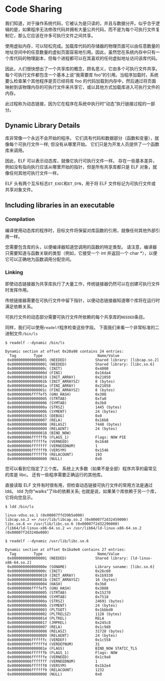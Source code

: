 # Code Sharing

我们知道，对于操作系统代码，它被认为是只读的，并且与数据分开。似乎合乎逻辑的是，如果程序无法修改代码并拥有大量公共代码，而不是为每个可执行文件复制它，那么它应该在许多可执行文件之间共享。

使用虚拟内存，可以轻松完成。加载库代码的存储器的物理页面可以由任意数量的地址空间中的任意数量的虚拟页面容易地引用。因此，虽然您在系统内存中只有一个库代码的物理副本，但每个进程都可以在其喜欢的任何虚拟地址访问该库代码。

因此，人们很快想出了一个共享库的概念，顾名思义，它由多个可执行文件共享。每个可执行文件都包含一个基本上说“我需要库 foo”的引用。当程序加载时，系统要么检查某个其他程序是否已经将库 foo 的代码加载到内存中，然后通过将页面映射到该物理内存的可执行文件来共享它，或以其他方式加载库进入可执行文件的内存。

此过程称为动态链接，因为它在程序在系统中执行时“动态”执行链接过程的一部分。

## Dynamic Library Details

库非常像一个永远不会开始的程序。 它们具有代码和数据部分（函数和变量），就像每个可执行文件一样; 但没有从哪里开始。 它们只是为开发人员提供了一个函数库来调用。

因此，ELF 可以表示动态库，就像它执行可执行文件一样。 存在一些基本差异，例如没有指向执行应该从哪里开始的指针，但是所有共享库都只是 ELF 对象，就像任何其他可执行文件一样。

ELF 头有两个互斥标志`ET_EXEC`和`ET_DYN`，用于将 ELF 文件标记为可执行文件或共享对象文件。

## Including libraries in an executable

### Compilation

编译使用动态库的程序时，目标文件将保留对库函数的引用，就像任何其他外部引用一样。

您需要包含库的头，以便编译器知道您调用的函数的特定类型。 请注意，编译器只需要知道与函数关联的类型（例如，它接受一个 int 并返回一个 char \*），以便它可以正确地为函数调用分配空间。

### Linking

即使动态链接器为共享库执行了大量工作，传统链接器仍然可以在创建可执行文件时发挥作用。

传统链接器需要在可执行文件中留下指针，以便动态链接器知道哪个库将在运行时满足依赖关系。

可执行文件的动态部分需要可执行文件所依赖的每个共享库的`NEEDED`条目。

同样，我们可以使用`readelf`程序检查这些字段。 下面我们来看一个非常标准的二进制文件`/bin/ls`

`$ readelf --dynamic /bin/ls`

```
Dynamic section at offset 0x20a98 contains 24 entries:
  Tag        Type                         Name/Value
 0x0000000000000001 (NEEDED)             Shared library: [libcap.so.2]
 0x0000000000000001 (NEEDED)             Shared library: [libc.so.6]
 0x000000000000000c (INIT)               0x4000
 0x000000000000000d (FINI)               0x16da4
 0x0000000000000019 (INIT_ARRAY)         0x21050
 0x000000000000001b (INIT_ARRAYSZ)       8 (bytes)
 0x000000000000001a (FINI_ARRAY)         0x21058
 0x000000000000001c (FINI_ARRAYSZ)       8 (bytes)
 0x000000006ffffef5 (GNU_HASH)           0x308
 0x0000000000000005 (STRTAB)             0xfa0
 0x0000000000000006 (SYMTAB)             0x3b8
 0x000000000000000a (STRSZ)              1445 (bytes)
 0x000000000000000b (SYMENT)             24 (bytes)
 0x0000000000000015 (DEBUG)              0x0
 0x0000000000000007 (RELA)               0x16b8
 0x0000000000000008 (RELASZ)             7440 (bytes)
 0x0000000000000009 (RELAENT)            24 (bytes)
 0x0000000000000018 (BIND_NOW)
 0x000000006ffffffb (FLAGS_1)            Flags: NOW PIE
 0x000000006ffffffe (VERNEED)            0x1648
 0x000000006fffffff (VERNEEDNUM)         1
 0x000000006ffffff0 (VERSYM)             0x1546
 0x000000006ffffff9 (RELACOUNT)          193
 0x0000000000000000 (NULL)               0x0
```

您可以看到它指定了三个库。 系统上大多数（如果不是全部）程序共享的最常见的库是 libc。 还有一些程序需要正确运行的其他库。

直接读取 ELF 文件有时很有用，但检查动态链接可执行文件的常用方法是通过 ldd。 ldd 为你“walks”了lib的依赖关系; 也就是说，如果某个库依赖于另一个库，它将向您显示。

`$ ldd /bin/ls`

```
linux-vdso.so.1 (0x00007ffd39b5e000)
libcap.so.2 => /usr/lib/libcap.so.2 (0x00007f2d32459000)
libc.so.6 => /usr/lib/libc.so.6 (0x00007f2d32296000)
/lib64/ld-linux-x86-64.so.2 => /usr/lib64/ld-linux-x86-64.so.2 (0x00007f2d3248e000)
```

`$ readelf --dynamic /usr/lib/libc.so.6`

```
Dynamic section at offset 0x1ba9e0 contains 27 entries:
  Tag        Type                         Name/Value
 0x0000000000000001 (NEEDED)             Shared library: [ld-linux-x86-64.so.2]
 0x000000000000000e (SONAME)             Library soname: [libc.so.6]
 0x000000000000000c (INIT)               0x26c60
 0x0000000000000019 (INIT_ARRAY)         0x1b9330
 0x000000000000001b (INIT_ARRAYSZ)       16 (bytes)
 0x0000000000000004 (HASH)               0x3b8
 0x000000006ffffef5 (GNU_HASH)           0x3888
 0x0000000000000005 (STRTAB)             0x15270
 0x0000000000000006 (SYMTAB)             0x7518
 0x000000000000000a (STRSZ)              24691 (bytes)
 0x000000000000000b (SYMENT)             24 (bytes)
 0x0000000000000003 (PLTGOT)             0x1bbbd0
 0x0000000000000002 (PLTRELSZ)           1128 (bytes)
 0x0000000000000014 (PLTREL)             RELA
 0x0000000000000017 (JMPREL)             0x245c8
 0x0000000000000007 (RELA)               0x1c9d8
 0x0000000000000008 (RELASZ)             31728 (bytes)
 0x0000000000000009 (RELAENT)            24 (bytes)
 0x000000006ffffffc (VERDEF)             0x1c558
 0x000000006ffffffd (VERDEFNUM)          31
 0x000000000000001e (FLAGS)              BIND_NOW STATIC_TLS
 0x000000006ffffffb (FLAGS_1)            Flags: NOW
 0x000000006ffffffe (VERNEED)            0x1c9a8
 0x000000006fffffff (VERNEEDNUM)         1
 0x000000006ffffff0 (VERSYM)             0x1b2e4
 0x000000006ffffff9 (RELACOUNT)          1232
 0x0000000000000000 (NULL)               0x0
```

